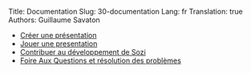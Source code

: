 Title: Documentation
Slug: 30-documentation
Lang: fr
Translation: true
Authors: Guillaume Savaton

* [Créer une présentation](|filename|create.md)
* [Jouer une presentation](|filename|play.md)
* [Contribuer au développement de Sozi](|filename|contribute.md)
* [Foire Aux Questions et résolution des problèmes](|filename|faq.md)
